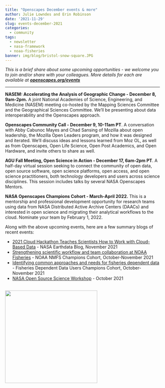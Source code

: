```yaml
---
title: "Openscapes December events & more"
author: Julie Lowndes and Erin Robinson
date: '2021-11-29'
slug: events-december-2021
categories:
  - community
tags:
  - newsletter
  - nasa-framework
  - noaa-fisheries
banner: img/blog/bristol-snow-square.JPG
---
```


*This is a brief share about some upcoming opportunities - we welcome you to join and/or share with your colleagues. More details for each are available at* ***[openscapes.org/events](https://openscapes.github.io/events/)***

---

**NASEM: Accelerating the Analysis of Geographic Change - December 8, 9am-2pm.** A joint National Academies of Science, Engineering, and Medicine (NASEM) meeting co-hosted by the Mapping Sciences Committee and the Geographical Sciences Committee. We’ll be presenting about data interoperability and the Openscapes approach.

**Openscapes Community Call - December 9, 10-11am PT**. A conversation with Abby Cabunoc Mayes and Chad Sansing of Mozilla about open leadership, the Mozilla Open Leaders program, and how it was designed and iterated. We’ll discuss ideas and lessons learned from Moz OL, as well as from Openscapes, Open Life Science, Open Post Academics, and Open Hardware, and invite others to share as well. 

**AGU Fall Meeting, Open Science in Action - December 17, 6am-2pm PT**. A half-day virtual session seeking to connect the community of open data, open source software, open science platforms, open access, and open science practitioners, both technology developers and users across science disciplines. This session includes talks by several NASA Openscapes Mentors.

**NASA Openscapes Champions Cohort - March-April 2022.** This is a mentorship and professional development opportunity for research teams using data from NASA Distributed Active Archive Centers (DAACs) and interested in open science and migrating their analytical workflows to the cloud. Nominate your team by February 1, 2022.


Along with the above upcoming events, here are a few summary blogs of recent events:

* [2021 Cloud Hackathon Teaches Scientists How to Work with Cloud-Based Data](https://earthdata.nasa.gov/learn/articles/2021-cloud-hackathon) - NASA Earthdata Blog, November 2021
* [Strengthening scientific workflow and team collaboration at NOAA Fisheries](https://www.openscapes.org/blog/2021/11/12/noaa-nmfs-champions/) - NOAA NMFS Champions Cohort, October-November 2021
* [Identifying common approaches and needs for fisheries dependent data](https://www.openscapes.org/blog/2021/11/12/fdd-champions/) - Fisheries Dependent Data Users Champions Cohort, October-November 2021
* [NASA Open Source Science Workshop](https://www.openscapes.org/blog/2021/10/18/nasa-open-source-science/) - October 2021

<br>
  <img src="/img/blog/bristol-snow-square.JPG" width="300px">
<br>

